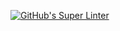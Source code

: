 [![GitHub's Super Linter](https://github.com/ICS2O-Programming-Joseph-K/Unit4-02-HTML-ColdHot/workflows/GitHub's%20Super%20Linter/badge.svg)](https://github.com/ICS2O-Programming-Joseph-K/Unit4-02-HTML-ColdHot/actions)